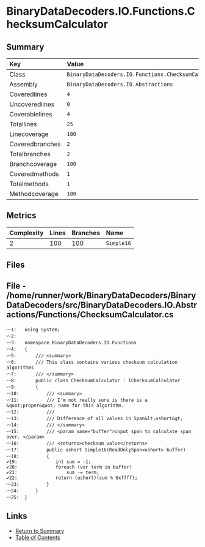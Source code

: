 ﻿# BinaryDataDecoders.IO.Functions.ChecksumCalculator

## Summary

| Key             | Value                                                |
| :-------------- | :--------------------------------------------------- |
| Class           | `BinaryDataDecoders.IO.Functions.ChecksumCalculator` |
| Assembly        | `BinaryDataDecoders.IO.Abstractions`                 |
| Coveredlines    | `4`                                                  |
| Uncoveredlines  | `0`                                                  |
| Coverablelines  | `4`                                                  |
| Totallines      | `25`                                                 |
| Linecoverage    | `100`                                                |
| Coveredbranches | `2`                                                  |
| Totalbranches   | `2`                                                  |
| Branchcoverage  | `100`                                                |
| Coveredmethods  | `1`                                                  |
| Totalmethods    | `1`                                                  |
| Methodcoverage  | `100`                                                |

## Metrics

| Complexity | Lines | Branches | Name       |
| :--------- | :---- | :------- | :--------- |
| 2          | 100   | 100      | `Simple16` |

## Files

## File - /home/runner/work/BinaryDataDecoders/BinaryDataDecoders/src/BinaryDataDecoders.IO.Abstractions/Functions/ChecksumCalculator.cs

```CSharp
〰1:   using System;
〰2:   
〰3:   namespace BinaryDataDecoders.IO.Functions
〰4:   {
〰5:       /// <summary>
〰6:       /// This class contains various checksum calculation algorithms
〰7:       /// </summary>
〰8:       public class ChecksumCalculator : IChecksumCalculator
〰9:       {
〰10:          /// <summary>
〰11:          /// I'm not really sure is there is a &quot;proper&quot; name for this algorithm.
〰12:          ///
〰13:          /// Difference of all values in Span&lt;ushort&gt;
〰14:          /// </summary>
〰15:          /// <param name="buffer">input span to calculate span over. </param>
〰16:          /// <returns>checksum value</returns>
〰17:          public ushort Simple16(ReadOnlySpan<ushort> buffer)
〰18:          {
✔19:              int sum = -1;
✔20:              foreach (var term in buffer)
✔21:                  sum -= term;
✔22:              return (ushort)(sum % 0xffff);
〰23:          }
〰24:      }
〰25:  }
```

## Links

* [Return to Summary](Summary.md)
* [Table of Contents](../TOC.md)

